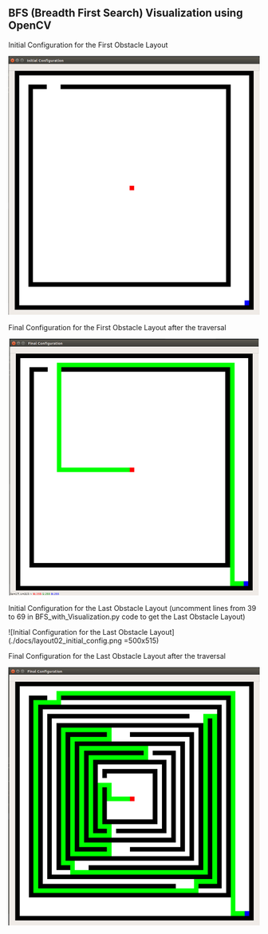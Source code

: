 ## BFS (Breadth First Search) Visualization using OpenCV

Initial Configuration for the First Obstacle Layout

![Initial Configuration for the First Obstacle Layout](./docs/layout01_initial_config.png)

Final Configuration for the First Obstacle Layout after the traversal

<!-- ![Initial Configuration for the First Obstacle Layout](./docs/layout01_final_config.png =500x515) -->

<p align="center">
    <img src="./docs/layout01_final_config.png" width="500" height="515" title="Initial Configuration for the First Obstacle Layout" >
</p>

Initial Configuration for the Last Obstacle Layout (uncomment lines from 39 to 69 in BFS_with_Visualization.py code to get the Last Obstacle Layout)

![Initial Configuration for the Last Obstacle Layout](./docs/layout02_initial_config.png =500x515)

Final Configuration for the Last Obstacle Layout after the traversal

![Initial Configuration for the First Obstacle Layout](./docs/layout02_final_config.png )
